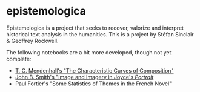 # epistemologica

Epistemelogica is a project that seeks to recover, valorize and interpret historical text analysis in the humanities. This is a project by Stéfan Sinclair & Geoffrey Rockwell.

The following notebooks are a bit more developed, though not yet complete:

* [T. C. Mendenhall's "The Characteristic Curves of Composition"](Mendenhall-CharacteristicCurve.ipynb)
* [John B. Smith's "Image and Imagery in Joyce's _Portrait_](Smith-Imagery.ipynb)
* Paul Fortier's "Some Statistics of Themes in the French Novel"
